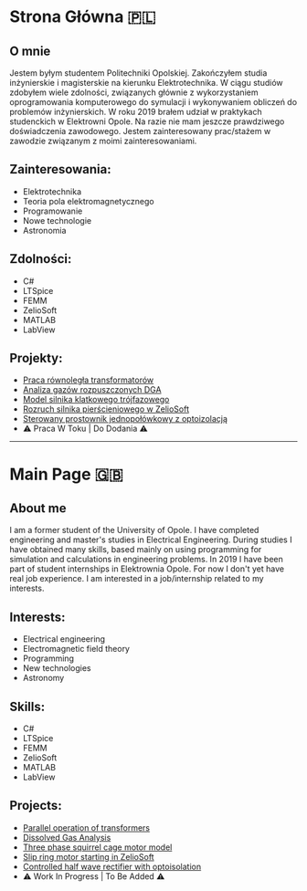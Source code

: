# Strona Główna 🇵🇱
## O mnie
Jestem byłym studentem Politechniki Opolskiej. Zakończyłem studia inżynierskie i magisterskie na kierunku Elektrotechnika. W ciągu studiów zdobyłem wiele zdolności, związanych głównie z wykorzystaniem oprogramowania komputerowego do symulacji i wykonywaniem obliczeń do problemów inżynierskich. W roku 2019 brałem udział w praktykach studenckich w Elektrowni Opole. Na razie nie mam jeszcze prawdziwego doświadczenia zawodowego. Jestem zainteresowany prac/stażem w zawodzie związanym z moimi zainteresowaniami.
## Zainteresowania:
- Elektrotechnika
- Teoria pola elektromagnetycznego
- Programowanie
- Nowe technologie
- Astronomia
## Zdolności:
- C#
- LTSpice
- FEMM
- ZelioSoft
- MATLAB
- LabView
## Projekty:
 - [Praca równoległa transformatorów](https://github.com/Kacper-Hoffman/Parallel-Operation/blob/main/README.md)
 - [Analiza gazów rozpuszczonych DGA](https://github.com/Kacper-Hoffman/Duval-Triangle/blob/main/README.md)
 - [Model silnika klatkowego trójfazowego](https://github.com/Kacper-Hoffman/Electrical-Motor/blob/main/README.md)
 - [Rozruch silnika pierścieniowego w ZelioSoft](https://github.com/Kacper-Hoffman/Motor-Start/blob/main/README.md)
 - [Sterowany prostownik jednopołówkowy z optoizolacją](https://github.com/Kacper-Hoffman/Half-Rectifier/blob/main/README.md)
 - ⚠️ Praca W Toku | Do Dodania ⚠️
---
# Main Page 🇬🇧
## About me
I am a former student of the University of Opole. I have completed engineering and master's studies in Electrical Engineering. During studies I have obtained many skills, based mainly on using programming for simulation and calculations in engineering problems. In 2019 I have been part of student internships in Elektrownia Opole. For now I don't yet have real job experience. I am interested in a job/internship related to my interests.
## Interests:
- Electrical engineering
- Electromagnetic field theory
- Programming
- New technologies
- Astronomy
## Skills:
- C#
- LTSpice
- FEMM
- ZelioSoft
- MATLAB
- LabView
## Projects:
- [Parallel operation of transformers](https://github.com/Kacper-Hoffman/Parallel-Operation/blob/main/README.md)
- [Dissolved Gas Analysis](https://github.com/Kacper-Hoffman/Duval-Triangle/blob/main/README.md)
- [Three phase squirrel cage motor model](https://github.com/Kacper-Hoffman/Electrical-Motor/blob/main/README.md)
- [Slip ring motor starting in ZelioSoft](https://github.com/Kacper-Hoffman/Motor-Start/blob/main/README.md)
- [Controlled half wave rectifier with optoisolation](https://github.com/Kacper-Hoffman/Half-Rectifier/blob/main/README.md)
- ⚠️ Work In Progress | To Be Added ⚠️
